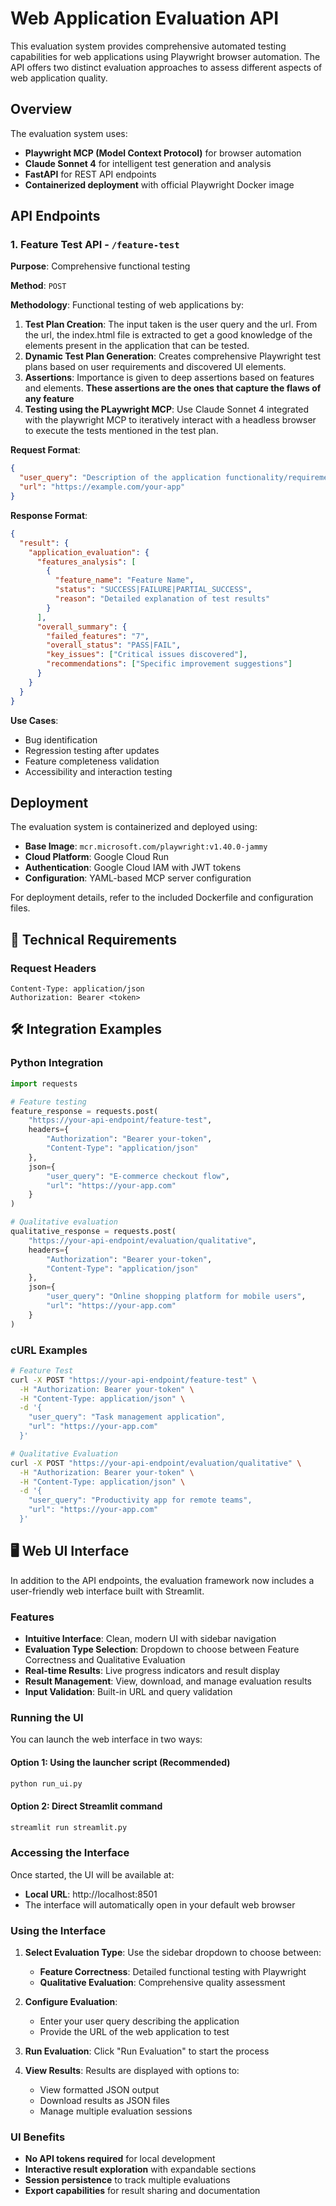 # Web Application Evaluation API

This evaluation system provides comprehensive automated testing capabilities for web applications using Playwright browser automation. The API offers two distinct evaluation approaches to assess different aspects of web application quality.

## Overview

The evaluation system uses:
- **Playwright MCP (Model Context Protocol)** for browser automation
- **Claude Sonnet 4** for intelligent test generation and analysis
- **FastAPI** for REST API endpoints
- **Containerized deployment** with official Playwright Docker image

## API Endpoints

### 1. Feature Test API - `/feature-test`

**Purpose**: Comprehensive functional testing

**Method**: `POST`

**Methodology**: 
Functional testing of web applications by:
1. **Test Plan Creation**: The input taken is the user query and the url. From the url, the index.html file is extracted to get a good knowledge of the elements present in the application that can be tested.
2. **Dynamic Test Plan Generation**: Creates comprehensive Playwright test plans based on user requirements and discovered UI elements. 
3. **Assertions**: Importance is given to deep assertions based on features and elements. **These assertions are the ones that capture the flaws of any feature**
3. **Testing using the PLaywright MCP**: Use Claude Sonnet 4 integrated with the playwright MCP to iteratively interact with a headless browser to execute the tests mentioned in the test plan. 

**Request Format**:
```json
{
  "user_query": "Description of the application functionality/requirements",
  "url": "https://example.com/your-app"
}
```

**Response Format**:
```json
{
  "result": {
    "application_evaluation": {
      "features_analysis": [
        {
          "feature_name": "Feature Name",
          "status": "SUCCESS|FAILURE|PARTIAL_SUCCESS",
          "reason": "Detailed explanation of test results"
        }
      ],
      "overall_summary": {
        "failed_features": "7",
        "overall_status": "PASS|FAIL",
        "key_issues": ["Critical issues discovered"],
        "recommendations": ["Specific improvement suggestions"]
      }
    }
  }
}
```

**Use Cases**:
- Bug identification 
- Regression testing after updates
- Feature completeness validation
- Accessibility and interaction testing

## Deployment

The evaluation system is containerized and deployed using:
- **Base Image**: `mcr.microsoft.com/playwright:v1.40.0-jammy`
- **Cloud Platform**: Google Cloud Run
- **Authentication**: Google Cloud IAM with JWT tokens
- **Configuration**: YAML-based MCP server configuration

For deployment details, refer to the included Dockerfile and configuration files.

## 🔧 Technical Requirements


### Request Headers
```
Content-Type: application/json
Authorization: Bearer <token>
```


## 🛠️ Integration Examples

### Python Integration
```python
import requests

# Feature testing
feature_response = requests.post(
    "https://your-api-endpoint/feature-test",
    headers={
        "Authorization": "Bearer your-token",
        "Content-Type": "application/json"
    },
    json={
        "user_query": "E-commerce checkout flow",
        "url": "https://your-app.com"
    }
)

# Qualitative evaluation  
qualitative_response = requests.post(
    "https://your-api-endpoint/evaluation/qualitative",
    headers={
        "Authorization": "Bearer your-token", 
        "Content-Type": "application/json"
    },
    json={
        "user_query": "Online shopping platform for mobile users",
        "url": "https://your-app.com"
    }
)
```

### cURL Examples
```bash
# Feature Test
curl -X POST "https://your-api-endpoint/feature-test" \
  -H "Authorization: Bearer your-token" \
  -H "Content-Type: application/json" \
  -d '{
    "user_query": "Task management application",
    "url": "https://your-app.com"
  }'

# Qualitative Evaluation  
curl -X POST "https://your-api-endpoint/evaluation/qualitative" \
  -H "Authorization: Bearer your-token" \
  -H "Content-Type: application/json" \
  -d '{
    "user_query": "Productivity app for remote teams", 
    "url": "https://your-app.com"
  }'
```

## 🖥️ Web UI Interface

In addition to the API endpoints, the evaluation framework now includes a user-friendly web interface built with Streamlit.

### Features

- **Intuitive Interface**: Clean, modern UI with sidebar navigation
- **Evaluation Type Selection**: Dropdown to choose between Feature Correctness and Qualitative Evaluation
- **Real-time Results**: Live progress indicators and result display
- **Result Management**: View, download, and manage evaluation results
- **Input Validation**: Built-in URL and query validation

### Running the UI

You can launch the web interface in two ways:

#### Option 1: Using the launcher script (Recommended)
```bash
python run_ui.py
```

#### Option 2: Direct Streamlit command
```bash
streamlit run streamlit.py
```

### Accessing the Interface

Once started, the UI will be available at:
- **Local URL**: http://localhost:8501
- The interface will automatically open in your default web browser

### Using the Interface

1. **Select Evaluation Type**: Use the sidebar dropdown to choose between:
   - **Feature Correctness**: Detailed functional testing with Playwright
   - **Qualitative Evaluation**: Comprehensive quality assessment

2. **Configure Evaluation**: 
   - Enter your user query describing the application
   - Provide the URL of the web application to test

3. **Run Evaluation**: Click "Run Evaluation" to start the process

4. **View Results**: Results are displayed with options to:
   - View formatted JSON output
   - Download results as JSON files
   - Manage multiple evaluation sessions

### UI Benefits

- **No API tokens required** for local development
- **Interactive result exploration** with expandable sections
- **Session persistence** to track multiple evaluations
- **Export capabilities** for result sharing and documentation
